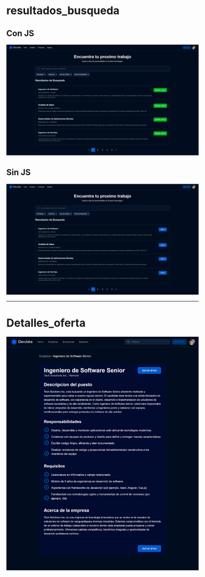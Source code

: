 # resultados_busqueda 

## Con JS
![Vista Previa](./resultados_busqueda/resultados_busqueda_JS.png)

## Sin JS
![Vista Previa](./resultados_busqueda/resultados_busqueda.png)

---

# Detalles_oferta

![Vista Previa](./oferta_detalles/127.0.0.1_5500_Clase3_oferta_detalles_index.html.png)